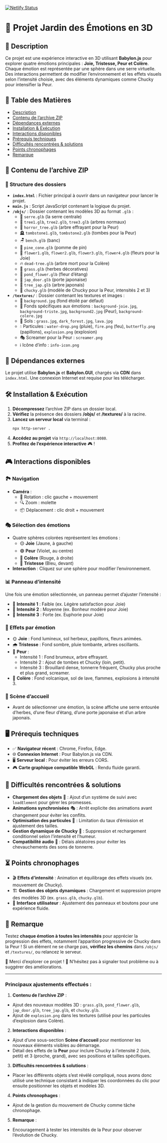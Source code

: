 [![Netlify Status](https://api.netlify.com/api/v1/badges/9090b521-377a-4a04-82c5-21aea5f18f82/deploy-status)](https://app.netlify.com/sites/emotionsgarden/deploys)

# 🌟 Projet Jardin des Émotions en 3D

## 📖 Description
Ce projet est une expérience interactive en 3D utilisant **Babylon.js** pour explorer quatre émotions principales : **Joie, Tristesse, Peur et Colère**. Chaque émotion est représentée par une sphère dans une serre virtuelle. Des interactions permettent de modifier l’environnement et les effets visuels selon l’intensité choisie, avec des éléments dynamiques comme Chucky pour intensifier la Peur.

## 📑 Table des Matières
- [Description](#-description)
- [Contenu de l’archive ZIP](#-contenu-de-larchive-zip)
- [Dépendances externes](#-dépendances-externes)
- [Installation & Exécution](#-installation--exécution)
- [Interactions disponibles](#-interactions-disponibles)
- [Prérequis techniques](#-prérequis-techniques)
- [Difficultés rencontrées & solutions](#-difficultés-rencontrées--solutions)
- [Points chronophages](#-points-chronophages)
- [Remarque](#-remarque)

## 📂 Contenu de l’archive ZIP

### 📁 Structure des dossiers
- **`index.html`** : Fichier principal à ouvrir dans un navigateur pour lancer le projet.
- **`main.js`** : Script JavaScript contenant la logique du projet.
- **`/objs/`** : Dossier contenant les modèles 3D au format `.glb` :
  - 🌿 `serre.glb` (la serre centrale)
  - 🌳 `tree1.glb`, `tree2.glb`, `tree3.glb` (arbres normaux)
  - 👻 `horror_tree.glb` (arbre effrayant pour la Peur)
  - 🪦 `tombstone1.glb`, `tombstone2.glb` (tombes pour la Peur)
  - 🪑 `bench.glb` (banc)
  - 🍂 `pine_cone.glb` (pomme de pin)
  - 🌼 `flower1.glb`, `flower2.glb`, `flower3.glb`, `flower4.glb` (fleurs pour la Joie)
  - 🔥 `dead-tree.glb` (arbre mort pour la Colère)
  - 🌱 `grass.glb` (herbes décoratives)
  - 🌸 `pond_flower.glb` (fleur d’étang)
  - 🚪 `jap_door.glb` (porte japonaise)
  - 🌸 `tree_jap.glb` (arbre japonais)
  - 🎃 `chucky.glb` (modèle de Chucky pour la Peur, intensités 2 et 3)
- **`/textures/`** : Dossier contenant les textures et images :
  - 🌌 `background.jpg` (fond étoilé par défaut)
  - 🎨 Fonds spécifiques aux émotions : `background-joie.jpg`, `background-triste.jpg`, `background2.jpg` (Peur), `background-colere.jpg`
  - 🌱 Sols : `grass.jpg`, `dark_forest.jpg`, `lava.jpg`
  - 💧 Particules : `water-drop.png` (pluie), `fire.png` (feu), `butterfly.png` (papillons), `explosion.png` (explosion)
  - 🎭 Screamer pour la Peur : `screamer.png`
  - ℹ️ Icône d’info : `info-icon.png`


## 🔗 Dépendances externes
Le projet utilise **Babylon.js** et **Babylon.GUI**, chargés via **CDN** dans `index.html`. Une connexion Internet est requise pour les télécharger.

## 🛠️ Installation & Exécution
1. **Décompressez** l’archive ZIP dans un dossier local.
2. **Vérifiez** la présence des dossiers **/objs/** et **/textures/** à la racine.
3. **Lancez un serveur local** via terminal :
   ```sh
   npx http-server .
   ```
4. **Accédez au projet** via `http://localhost:8080`.
5. **Profitez de l’expérience interactive** 🎮 !

## 🎮 Interactions disponibles

### 🏞️ Navigation
- **Caméra** :
  - 🎥 Rotation : clic gauche + mouvement
  - 🔍 Zoom : molette
  - 📦 Déplacement : clic droit + mouvement

### 🎭 Sélection des émotions
- Quatre sphères colorées représentent les émotions :
  - 🟡 **Joie** (Jaune, à gauche)
  - 🟣 **Peur** (Violet, au centre)
  - 🔴 **Colère** (Rouge, à droite)
  - 🔵 **Tristesse** (Bleu, devant)
- **Interaction** : Cliquez sur une sphère pour modifier l’environnement.

### 📊 Panneau d’intensité
Une fois une émotion sélectionnée, un panneau permet d’ajuster l’intensité :
- 🔹 **Intensité 1** : Faible (ex. Légère satisfaction pour Joie)
- 🔸 **Intensité 2** : Moyenne (ex. Bonheur modéré pour Joie)
- 🔺 **Intensité 3** : Forte (ex. Euphorie pour Joie)

### 🌈 Effets par émotion
- 🌞 **Joie** : Fond lumineux, sol herbeux, papillons, fleurs animées.
- 🌧️ **Tristesse** : Fond sombre, pluie tombante, arbres oscillants.
- 👻 **Peur** :
  - Intensité 1 : Fond brumeux, arbre effrayant.
  - Intensité 2 : Ajout de tombes et Chucky (loin, petit).
  - Intensité 3 : Brouillard dense, tonnerre fréquent, Chucky plus proche et plus grand, screamer.
- 🌋 **Colère** : Fond volcanique, sol de lave, flammes, explosions à intensité 3.

### 🏡 Scène d’accueil
- Avant de sélectionner une émotion, la scène affiche une serre entourée d’herbes, d’une fleur d’étang, d’une porte japonaise et d’un arbre japonais.

## 🖥️ Prérequis techniques
- ✅ **Navigateur récent** : Chrome, Firefox, Edge.
- 🌐 **Connexion Internet** : Pour Babylon.js via CDN.
- 🖥️ **Serveur local** : Pour éviter les erreurs CORS.
- 🎮 **Carte graphique compatible WebGL** : Rendu fluide garanti.

## 🛑 Difficultés rencontrées & solutions
- **Chargement des objets** 🔄 : Ajout d’un système de suivi avec `loadElement` pour gérer les promesses.
- **Animations synchronisées** 🎭 : Arrêt explicite des animations avant changement pour éviter les conflits.
- **Optimisation des particules** 🎇 : Limitation du taux d’émission et ajustement des tailles.
- **Gestion dynamique de Chucky** 👹 : Suppression et rechargement conditionnel selon l’intensité et l’humeur.
- **Compatibilité audio** 🎵 : Délais aléatoires pour éviter les chevauchements des sons de tonnerre.

## ⏳ Points chronophages
- 🎬 **Effets d’intensité** : Animation et équilibrage des effets visuels (ex. mouvement de Chucky).
- 🏗️ **Gestion des objets dynamiques** : Chargement et suppression propre des modèles 3D (ex. `grass.glb`, `chucky.glb`).
- 🎨 **Interface utilisateur** : Ajustement des panneaux et boutons pour une expérience fluide.

## 📌 Remarque
Testez **chaque émotion à toutes les intensités** pour apprécier la progression des effets, notamment l’apparition progressive de Chucky dans la Peur ! Si un élément ne se charge pas, **vérifiez les chemins** dans `/objs/` et `/textures/`, ou relancez le serveur.

🙏 Merci d’explorer ce projet ! 🚀 N’hésitez pas à signaler tout problème ou à suggérer des améliorations.

---

### Principaux ajustements effectués :
1. **Contenu de l’archive ZIP** :
  - Ajout des nouveaux modèles 3D : `grass.glb`, `pond_flower.glb`, `jap_door.glb`, `tree_jap.glb`, et `chucky.glb`.
  - Ajout de `explosion.png` dans les textures (utilisé pour les particules d’explosion dans Colère).

2. **Interactions disponibles** :
  - Ajout d’une sous-section **Scène d’accueil** pour mentionner les nouveaux éléments visibles au démarrage.
  - Détail des effets de la **Peur** pour inclure Chucky à l’intensité 2 (loin, petit) et 3 (proche, grand), avec ses positions et tailles spécifiques.

3. **Difficultés rencontrées & solutions** :
  - Placer les différents objets s’est révélé compliqué, nous avons donc utilisé une technique consistant à indiquer les coordonnées du clic pour ensuite positionner les objets et modèles 3D.
4. **Points chronophages** :
  - Ajout de la gestion du mouvement de Chucky comme tâche chronophage.

5. **Remarque** :
  - Encouragement à tester les intensités de la Peur pour observer l’évolution de Chucky.
